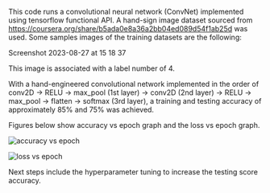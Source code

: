 This code runs a convolutional neural network (ConvNet) implemented using tensorflow functional API. 
A hand-sign image dataset sourced from https://coursera.org/share/b5ada0e8a36a2bb04ed089d54f1ab25d was used. 
Some samples images of the training datasets are the following:

Screenshot 2023-08-27 at 15 18 37

This image is associated with a label number of 4.

With a hand-engineered convolutional network implemented in the order of conv2D -> RELU -> max_pool (1st layer) -> conv2D (2nd layer) -> 
RELU -> max_pool -> flatten -> softmax (3rd layer), a training and testing accuracy of approximately 85% and 75% was achieved. 

Figures below show accuracy vs epoch graph and the loss vs epoch graph.  

![accuracy vs epoch](https://github.com/Hikarukurosawa123/hikaruk.github.io/assets/94869114/c04ceb35-2bc2-4413-a2df-5e9485cc0781)

![loss vs epoch ](https://github.com/Hikarukurosawa123/hikaruk.github.io/assets/94869114/e126be21-6ef5-4207-a03f-20d895889fed)

Next steps include the hyperparameter tuning to increase the testing score accuracy. 
